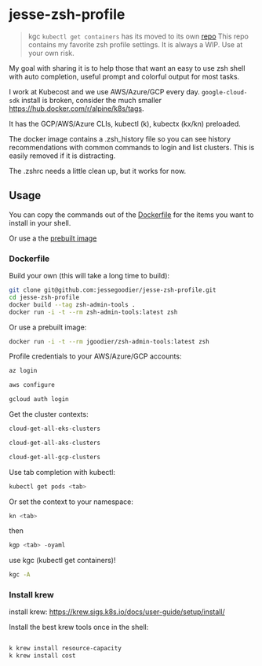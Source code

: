 # jesse-zsh-profile

> kgc `kubectl get containers` has its moved to its own [repo](https://github.com/jessegoodier/kgc)
> This repo contains my favorite zsh profile settings. It is always a WIP. Use at your own risk.

My goal with sharing it is to help those that want an easy to use zsh shell with auto completion, useful prompt and colorful output for most tasks.

I work at Kubecost and we use AWS/Azure/GCP every day. `google-cloud-sdk` install is broken, consider the much smaller <https://hub.docker.com/r/alpine/k8s/tags>.

It has the GCP/AWS/Azure CLIs, kubectl (k), kubectx (kx/kn) preloaded.

The docker image contains a .zsh_history file so you can see history recommendations with common commands to login and list clusters. This is easily removed if it is distracting.

The .zshrc needs a little clean up, but it works for now.

## Usage

You can copy the commands out of the [Dockerfile](Dockerfile) for the items you want to install in your shell.

Or use a the [prebuilt image](https://hub.docker.com/r/jgoodier/zsh-admin-tools)

### Dockerfile

Build your own (this will take a long time to build):

```sh
git clone git@github.com:jessegoodier/jesse-zsh-profile.git
cd jesse-zsh-profile
docker build --tag zsh-admin-tools .
docker run -i -t --rm zsh-admin-tools:latest zsh
```

Or use a prebuilt image:

```sh
docker run -i -t --rm jgoodier/zsh-admin-tools:latest zsh
```

Profile credentials to your AWS/Azure/GCP accounts:

```sh
az login
```

```sh
aws configure
```

```sh
gcloud auth login
```

Get the cluster contexts:

```sh
cloud-get-all-eks-clusters
```

```sh
cloud-get-all-aks-clusters
```

```sh
cloud-get-all-gcp-clusters
```

Use tab completion with kubectl:

```sh
kubectl get pods <tab>
```

Or set the context to your namespace:

```sh
kn <tab>
```

then
```sh
kgp <tab> -oyaml
```

use kgc (kubectl get containers)!

```sh
kgc -A
```

### Install krew

install krew:
<https://krew.sigs.k8s.io/docs/user-guide/setup/install/>

Install the best krew tools once in the shell:

```sh

k krew install resource-capacity
k krew install cost
```
